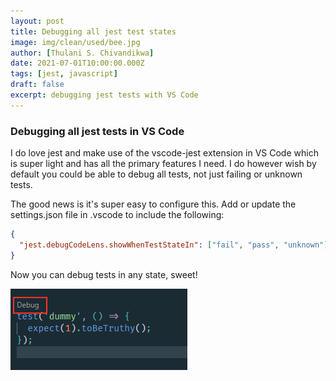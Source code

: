```yaml
---
layout: post
title: Debugging all jest test states
image: img/clean/used/bee.jpg
author: [Thulani S. Chivandikwa]
date: 2021-07-01T10:00:00.000Z
tags: [jest, javascript]
draft: false
excerpt: debugging jest tests with VS Code
---
```


### Debugging all jest tests in VS Code

I do love jest and make use of the vscode-jest extension in VS Code which is super light and has all the primary features I need. I do however wish by default you could be able to debug all tests, not just failing or unknown tests.

The good news is it's super easy to configure this. Add or update the settings.json file in .vscode to include the following:

```json
{
  "jest.debugCodeLens.showWhenTestStateIn": ["fail", "pass", "unknown"]
}
```

Now you can debug tests in any state, sweet!

![](img/debug-jest.png)
